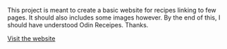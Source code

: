 This project is meant to create a basic website for recipes linking to few pages.
It should also includes some images however.
By the end of this, I should have understood Odin Receipes.
Thanks.

<a href="https://olabiyitobidavid.github.io/odin-recipes/"> Visit the website </a>

